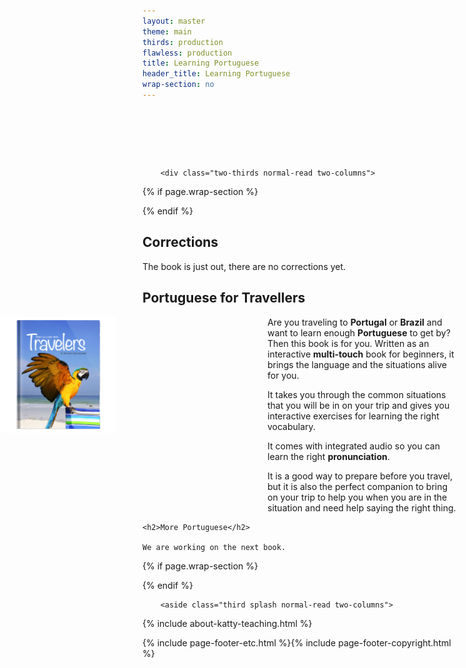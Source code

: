 ```yaml
---
layout: master
theme: main
thirds: production
flawless: production
title: Learning Portuguese
header_title: Learning Portuguese
wrap-section: no
---
```

<div class="intro constrained" style="padding-top: 80px;">
	<div class="thirds-content">
			
		<div class="two-thirds normal-read two-columns">
{% if page.wrap-section %}<section>{% endif %}
<h1>Corrections</h1>
<p>The book is just out, there are no corrections yet.</p>

<h2>Portuguese for Travellers</h2>

<a style="position:absolute; left:0;" href="https://itunes.apple.com/us/book/portuguese-for-travelers/id568515833" target="_new">
<img width="186" height="186" src="/images/Portuguese for Travelers.png"></a>

<p style="padding-left:200px;">
Are you traveling to <b>Portugal</b> or <b>Brazil</b> and want to learn enough <b>Portuguese</b> to get by? Then this book is for you. Written as an interactive <b>multi-touch</b> book for beginners, it brings the language and the situations alive for you.</p><p style="padding-left:200px;">It takes you through the common situations that you will be in on your trip and gives you interactive exercises for learning the right vocabulary. </p><p style="padding-left:200px;">It comes with integrated audio so you can learn the right <b>pronunciation</b>. </p><p style="padding-left:200px;">It is a good way to prepare before you travel, but it is also the perfect companion to bring on your trip to help you when you are in the situation and need help saying the right thing.
</p>

	<h2>More Portuguese</h2>

	We are working on the next book.
	




{% if page.wrap-section %}</section>{% endif %}
		</div>


		<aside class="third splash normal-read two-columns">
{% include about-katty-teaching.html %}
		</aside>
</div></div> 

<div class="main constrained">
	<div class="thirds-content" style="display:none;">
			
		<div class="three-thirds normal-read">
			{% for post in site.posts limit:10 %}
			<article class="wide-third">
			<details>
				<summary>
					<h2><a href="{{ post.url }}">{{ post.title }}</a></h2>
					<time class="postdate">
						<span class="postmonth">{{ post.date | date: "%b" }}</span>
						<span class="postday">{{ post.date | date: "%d" }}</span>
					</time>
					{% if post.image %}<img src="{{ post.image }}" class="principal">{% endif %}
					<p>{% if post.summary %}{{ post.summary | truncatewords:50 }}{% endif %}</p>
					<a href="{{ post.url }}">More</a>
				</summary>
			</details>
			</article>
			{% endfor %}
		</div>
</div></div> 

<footer class="constrained">{% include page-footer-etc.html %}{% include page-footer-copyright.html %}
</footer>


